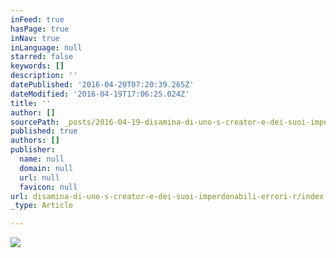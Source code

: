 ```yaml
---
inFeed: true
hasPage: true
inNav: true
inLanguage: null
starred: false
keywords: []
description: ''
datePublished: '2016-04-20T07:20:39.265Z'
dateModified: '2016-04-19T17:06:25.024Z'
title: ''
author: []
sourcePath: _posts/2016-04-19-disamina-di-uno-s-creator-e-dei-suoi-imperdonabili-errori-r.md
published: true
authors: []
publisher:
  name: null
  domain: null
  url: null
  favicon: null
url: disamina-di-uno-s-creator-e-dei-suoi-imperdonabili-errori-r/index.html
_type: Article

---
```

![](https://the-grid-user-content.s3-us-west-2.amazonaws.com/fdf2e19d-f6cd-4c43-a103-d6109601bd67.png)